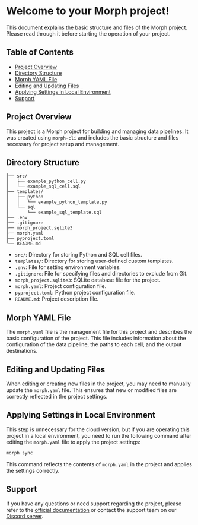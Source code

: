 # Welcome to your Morph project!

This document explains the basic structure and files of the Morph project. Please read through it before starting the
operation of your project.

## Table of Contents

- [Project Overview](#project-overview)
- [Directory Structure](#directory-structure)
- [Morph YAML File](#morph-yaml-file)
- [Editing and Updating Files](#editing-and-updating-files)
- [Applying Settings in Local Environment](#applying-settings-in-local-environment)
- [Support](#support)

## Project Overview

This project is a Morph project for building and managing data pipelines. It was created using `morph-cli` and includes
the basic structure and files necessary for project setup and management.

## Directory Structure

```plaintext
├── src/
│   ├── example_python_cell.py
│   └── example_sql_cell.sql
├── templates/
│   ├── python
│   │   └── example_python_template.py
│   └── sql
│       └── example_sql_template.sql
├── .env
├── .gitignore
├── morph_project.sqlite3
├── morph.yaml
├── pyproject.toml
└── README.md
```

- `src/`: Directory for storing Python and SQL cell files.
- `templates/`: Directory for storing user-defined custom templates.
- `.env`: File for setting environment variables.
- `.gitignore`: File for specifying files and directories to exclude from Git.
- `morph_project.sqlite3`: SQLite database file for the project.
- `morph.yaml`: Project configuration file.
- `pyproject.toml`: Python project configuration file.
- `README.md`: Project description file.

## Morph YAML File

The `morph.yaml` file is the management file for this project and describes the basic configuration of the project. This
file includes information about the configuration of the data pipeline, the paths to each cell, and the output
destinations.

## Editing and Updating Files

When editing or creating new files in the project, you may need to manually update the `morph.yaml` file. This ensures
that new or modified files are correctly reflected in the project settings.

## Applying Settings in Local Environment

This step is unnecessary for the cloud version, but if you are operating this project in a local environment, you need
to run the following command after editing the `morph.yaml` file to apply the project settings:

```bash
morph sync
```

This command reflects the contents of `morph.yaml` in the project and applies the settings correctly.

## Support

If you have any questions or need support regarding the project, please refer to the [official documentation](https://docs.morphdb.io) or contact the support team on our [Discord server](https://discord.gg/BGmpQQUEUZ).
